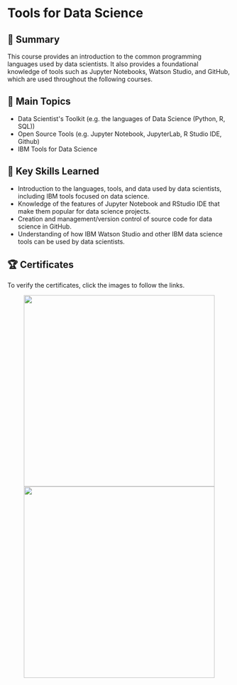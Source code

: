 # Tools for Data Science

## 📄 Summary 
This course provides an introduction to the common programming languages used by data scientists. It also provides a foundational knowledge of tools such as Jupyter Notebooks, Watson Studio, and GitHub, which are used throughout the following courses. 

## 📑 Main Topics 
- Data Scientist's Toolkit (e.g. the languages of Data Science (Python, R, SQL))
- Open Source Tools (e.g. Jupyter Notebook, JupyterLab, R Studio IDE, Github)
- IBM Tools for Data Science

## 🔑 Key Skills Learned 
- Introduction to the languages, tools, and data used by data scientists, including IBM tools focused on data science. 
- Knowledge of the features of Jupyter Notebook and RStudio IDE that make them popular for data science projects.
- Creation and management/version control of source code for data science in GitHub.
- Understanding of how IBM Watson Studio and other IBM data science tools can be used by data scientists.

## 🏆 Certificates 
To verify the certificates, click the images to follow the links.

<p align="middle">
  <a href="https://www.coursera.org/account/accomplishments/verify/H7XRHFY9CJZ8"><img src="https://user-images.githubusercontent.com/52702712/198276836-6ad75634-eade-4451-9ea5-a2fddab2ddc0.jpeg" height="430"></a>
  <a href="https://www.credly.com/badges/dc2f125f-f1b3-4235-97de-22421d1cc5c6/public_url"><img src="https://user-images.githubusercontent.com/52702712/198276386-cc081d3d-0c6d-49e4-b957-1197b235e9fe.png" height="430"></a>
</p>
